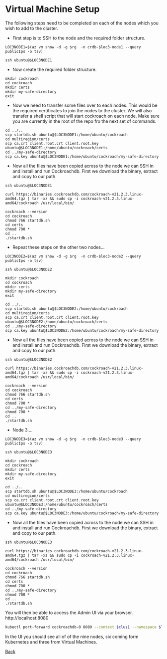 # Virtual Machine Setup

The following steps need to be completed on each of the nodes which you wish to add to the cluster.

- First step is to SSH to the node and the required folder structure.
```
LOC3NODE1=$(az vm show -d -g $rg  -n crdb-$loc3-node1 --query publicIps -o tsv)

ssh ubuntu@$LOC3NODE1
```
- Now create the required folder structure. 
```
mkdir cockroach
cd cockroach
mkdir certs
mkdir my-safe-directory
exit
```
- Now we need to transfer some files over to each nodes. This would be the required certificates to join the nodes to the cluster. We will also transfer a shell script that will start cockroach on each node. Make sure you are currently in the root of the repo fro the next set of commands.
```
cd ../..
scp startdb.sh ubuntu@$LOC3NODE1:/home/ubuntu/cockroach
cd multiregion/certs
scp ca.crt client.root.crt client.root.key ubuntu@$LOC3NODE1:/home/ubuntu/cockroach/certs
cd ../my-safe-directory
scp ca.key ubuntu@$LOC3NODE1:/home/ubuntu/cockroach/my-safe-directory
```

- Now all the files have been copied across to the node we can SSH in and install and run Cockroachdb. First we download the binary, extract and copy to our path.
```
ssh ubuntu@$LOC3NODE1

curl https://binaries.cockroachdb.com/cockroach-v21.2.3.linux-amd64.tgz | tar -xz && sudo cp -i cockroach-v21.2.3.linux-amd64/cockroach /usr/local/bin/

cockroach --version
cd cockroach
chmod 766 startdb.sh    
cd certs
chmod 700 *
cd ..
./startdb.sh
```
- Repeat these steps on the other two nodes...
```
LOC3NODE2=$(az vm show -d -g $rg  -n crdb-$loc3-node2 --query publicIps -o tsv)

ssh ubuntu@$LOC3NODE2
```
```
mkdir cockroach
cd cockroach
mkdir certs
mkdir my-safe-directory
exit
```

```
cd ../..
scp startdb.sh ubuntu@$LOC3NODE2:/home/ubuntu/cockroach
cd multiregion/certs
scp ca.crt client.root.crt client.root.key ubuntu@$LOC3NODE2:/home/ubuntu/cockroach/certs
cd ../my-safe-directory
scp ca.key ubuntu@$LOC3NODE2:/home/ubuntu/cockroach/my-safe-directory
```

- Now all the files have been copied across to the node we can SSH in and install and run Cockroachdb. First we download the binary, extract and copy to our path.
```
ssh ubuntu@$LOC3NODE2
```

```
curl https://binaries.cockroachdb.com/cockroach-v21.2.3.linux-amd64.tgz | tar -xz && sudo cp -i cockroach-v21.2.3.linux-amd64/cockroach /usr/local/bin/

cockroach --version
cd cockroach
chmod 766 startdb.sh
cd certs
chmod 700 *
cd ../my-safe-directory
chmod 700 *
cd ..
./startdb.sh
```

- Node 3....
```
LOC3NODE3=$(az vm show -d -g $rg  -n crdb-$loc3-node3 --query publicIps -o tsv)

ssh ubuntu@$LOC3NODE3
```
```
mkdir cockroach
cd cockroach
mkdir certs
mkdir my-safe-directory
exit
```

```
cd ../..
scp startdb.sh ubuntu@$LOC3NODE3:/home/ubuntu/cockroach
cd multiregion/certs
scp ca.crt client.root.crt client.root.key ubuntu@$LOC3NODE3:/home/ubuntu/cockroach/certs
cd ../my-safe-directory
scp ca.key ubuntu@$LOC3NODE3:/home/ubuntu/cockroach/my-safe-directory
```

- Now all the files have been copied across to the node we can SSH in and install and run Cockroachdb. First we download the binary, extract and copy to our path.
```
ssh ubuntu@$LOC3NODE3
```

```
curl https://binaries.cockroachdb.com/cockroach-v21.2.3.linux-amd64.tgz | tar -xz && sudo cp -i cockroach-v21.2.3.linux-amd64/cockroach /usr/local/bin/

cockroach --version
cd cockroach
chmod 766 startdb.sh    
cd certs
chmod 700 *
cd ../my-safe-directory
chmod 700 *
cd ..
./startdb.sh
```

You will then be able to access the Admin UI via your browser. http://localhost:8080

```bash
kubectl port-forward cockroachdb-0 8080 --context $clus1 --namespace $loc1
```

In the UI you  should see all of of the nine nodes, six coming form Kubernetes and three from Virtual Machines.


[Back](README.md)

